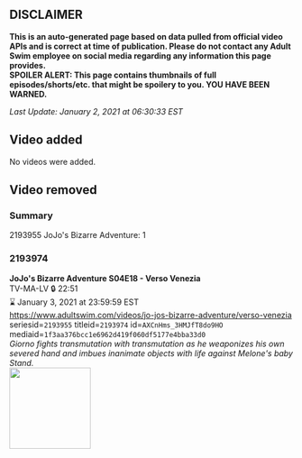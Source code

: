 ## DISCLAIMER
**This is an auto-generated page based on data pulled from official video APIs and is correct at time of publication. Please do not contact any Adult Swim employee on social media regarding any information this page provides.**  
**SPOILER ALERT: This page contains thumbnails of full episodes/shorts/etc. that might be spoilery to you. YOU HAVE BEEN WARNED.**  

_Last Update: January 2, 2021 at 06:30:33 EST_
## Video added
No videos were added.  
## Video removed
### Summary
2193955 JoJo's Bizarre Adventure: 1  
### 2193974
**JoJo's Bizarre Adventure S04E18 - Verso Venezia**  
TV-MA-LV 🔒 22:51  
⌛ January 3, 2021 at 23:59:59 EST  
https://www.adultswim.com/videos/jo-jos-bizarre-adventure/verso-venezia  
seriesid=`2193955` titleid=`2193974` id=`AXCnHms_3HMJfT8do9HO` mediaid=`1f3aa376bcc1e6962d419f060df5177e4bba33d0`  
_Giorno fights transmutation with transmutation as he weaponizes his own severed hand and imbues inanimate objects with life against Melone's baby Stand._  
<a href="https://media.cdn.adultswim.com/uploads/20200304/thumbnails/2_20341455486-jojo_goldenwind_018.jpg"><img src="https://media.cdn.adultswim.com/uploads/20200304/thumbnails/2_20341455486-jojo_goldenwind_018.jpg" height="144px" /></a>
